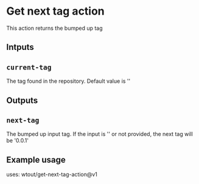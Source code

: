 # Get next tag action

This action returns the bumped up tag

## Intputs

## `current-tag`

The tag found in the repository. Default value is ''

## Outputs

## `next-tag`

The bumped up input tag. If the input is '' or not provided, the next tag will be '0.0.1'

## Example usage

uses: wtout/get-next-tag-action@v1
